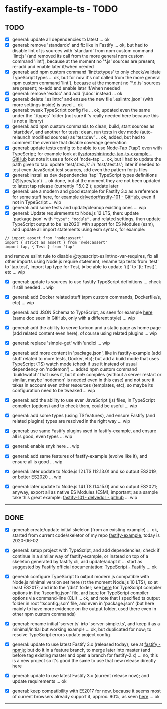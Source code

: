 # fastify-example-ts - TODO

## TODO

* [x] general: update all dependencies to latest ... ok
* [x] general: remove 'standardx' and fix like in Fastify ... ok, but had to disable lint of js sources with 'standard' from npm custom command 'lint:js' (and removed its call from the more general npm custom command 'lint'), because at the moment no '*.js' sources are present; re-add and enable later if/when needed
* [x] general: add npm custom command 'lint:ts:types' to only check/validate TypeScript types ... ok, but for now it's not called from the more general npm custom command 'lint'), because at the moment no '*.d.ts' sources are present; re-add and enable later if/when needed
* [x] general: remove 'esdoc' and add 'jsdoc' instead ... ok
* [x] general: delete '.eslintrc' and ensure the new file '.eslintrc.json' (with more settings inside) is used ... ok
* [x] general: tweak TypeScript config file ... ok, updated even the same under the './types' folder (not sure it''s really needed here because this is not a library)
* [x] general: add npm custom commands to clean, build, start sources as 'start:dev', and another for tests: clean, run tests in dev mode (auto-relaunch modified sources) as 'test:dev' ... ok, added, but had to comment the override that disable coverage generation
* [x] general: update tests config to be able to use Node-Tap ('tap') even with TypeScript; for example look at [ilyadoroshin/node-tap-ts-example - GitHub](https://github.com/ilyadoroshin/node-tap-ts-example) but note it uses a fork of 'node-tap' ... ok, but I had to update the path given to tap: update 'test/*.test.js' in 'test/*.test.ts'; later if needed to test even JavaScript test sources, add even the pattern for js files
* [x] general: install as dev dependencies 'tap' TypeScript types definitions ('@types/tap') ... ok done, but at the moment they are not been updated to latest tap release (currently '15.0.2'); update later
* [x] general: use a modern and good example for Fastify 3.x as a reference for some stuff here, for example [delvedor/fastify-101 - GitHub](https://github.com/delvedor/fastify-101), even if not in TypeScript ... wip
* [x] general: add some tests and update/cleanup existing ones ... wip
* [x] general: Update requirements to Node.js 12 LTS, then: update 'package.json' with `"type": "module",` and related settings, then update TypeScript output to be 'es2020' with support for ES Modules (esm), and update all import statements using esm syntax, for example:
```
// import assert from 'node:assert'
import { strict as assert } from 'node:assert'
import tap, { Test } from 'tap'
```
and remove eslint rule to disable @typescript-eslint/no-var-requires, fix all other imports using Node.js require statement, rename tap tests from 'test' to 'tap.test', import tap type for Test, to be able to update '(t)' to '(t: Test)', etc ... wip
* [x] general: update ts sources to use Fastify TypeScript definitions ... check if still needed ... wip
* [x] general: add Docker related stuff (npm custom commands, Dockerfile/s, etc) ... wip
* [x] general: add JSON Schema to TypeScript, as seen for example [here](https://www.fastify.io/docs/latest/TypeScript/) (same doc seen in GitHub, only with a different style) ... wip
* [x] general: add the ability to serve favicon and a static page as home page (add related content even here), of course using related plugins ... wip
* [x] general: replace 'simple-get' with 'undici ... wip
* [x] general: add more content in 'package.json', like in fastify-example (add stuff related to more tests, Docker, etc); but add a build mode that uses TypeScript (TS) watch mode (check if use it instead of usual dependency on 'nodemon') ... added npm custom command 'build:watch' that uses it, but it only compiles (without a server restart or similar, maybe 'nodemon' is needed even in this case) and not sure it takes in account even other resources (templates, etc), so maybe its configuration need to be tweaked ... wip
* [x] general: add the ability to use even JavaScript (js) files, in TypeScript compiler (options) and to check them, could be useful ... wip
* [x] general: add some types (using TS features), and ensure Fastify (and related plugins) types are resolved in the right way ... wip
* [x] general: use same Fastify plugins used in fastify-example, and ensure all is good, even types ... wip
* [x] general: enable snyk here ... wip
* [x] general: add same features of fastify-example (evolve like it), and ensure all is good ... wip

* [x] general: later update to Node.js 12 LTS (12.13.0) and so output ES2019, or better ES2020 ... wip

* [x] general: later update to Node.js 14 LTS (14.15.0) and so output ES2021; anyway, export all as native ES Modules (ESM), important; as a sample take this great example: [fastify-101 - delvedor - github](https://github.com/delvedor/fastify-101) ... wip


---------------


## DONE

* [x] general: create/update initial skeleton (from an existing example) ... ok, started from current code/skeleton of my repo [fastify-example](https://github.com/smartiniOnGitHub/fastify-example), today is 2020-06-02
* [x] general: setup project with TypeScript, and add dependencies; check if continue in a similar way of fastify-example, or instead on top of a skeleton generated by fastify cli, and update/adapt it ... start as suggested by Fastify official documentation: [TypeScript - Fastify](https://github.com/fastify/fastify/blob/master/docs/TypeScript.md) ... ok
* [x] general: configure TypeScript to output modern js compatible with Node.js minimal version set here (at the moment Node.js 10 LTS), so at least ES2017; and into the '/dist' folder; see [here](https://www.typescriptlang.org/docs/handbook/tsconfig-json.html) for TypeScript compiler options in the 'tsconfig.json' file, and [here](https://www.typescriptlang.org/docs/handbook/compiler-options.html) for TypeScript compiler options via command-line (CLI) ... ok, and note that I specified ts output folder in root 'tsconfig.json' file, and even in 'package.json' (but here mainly to have more evidence on the output folder, used there even in other npm custom commands)
* [x] general: rename initial 'server.ts' into 'server-simple.ts', and keep it as a minimal/initial but working example ... ok, but duplicated for now; to resolve TypeScript errors update project config
* [x] general: update to use latest Fastify 3.x (released today), see at [fastify - npmjs](https://www.npmjs.com/package/fastify); but do it in a feature branch, to merge later into master (and before tag existing master and open a branch for fastify-2.x) ... no, this is a new project so it's good the same to use that new release directly here
* [x] general: update to use latest Fastify 3.x (current release now); and update requirements ... ok
* [x] general: keep compatibility with ES2017 for now, because it seems most of current browsers already support it, approx. 90%, as seen [here](https://web.dev/publish-modern-javascript/) ... ok


---------------
